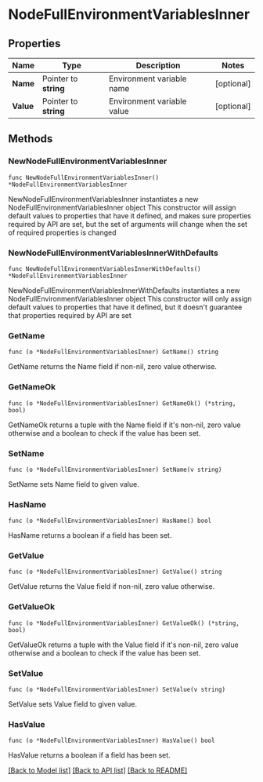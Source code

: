 # NodeFullEnvironmentVariablesInner

## Properties

Name | Type | Description | Notes
------------ | ------------- | ------------- | -------------
**Name** | Pointer to **string** | Environment variable name | [optional] 
**Value** | Pointer to **string** | Environment variable value | [optional] 

## Methods

### NewNodeFullEnvironmentVariablesInner

`func NewNodeFullEnvironmentVariablesInner() *NodeFullEnvironmentVariablesInner`

NewNodeFullEnvironmentVariablesInner instantiates a new NodeFullEnvironmentVariablesInner object
This constructor will assign default values to properties that have it defined,
and makes sure properties required by API are set, but the set of arguments
will change when the set of required properties is changed

### NewNodeFullEnvironmentVariablesInnerWithDefaults

`func NewNodeFullEnvironmentVariablesInnerWithDefaults() *NodeFullEnvironmentVariablesInner`

NewNodeFullEnvironmentVariablesInnerWithDefaults instantiates a new NodeFullEnvironmentVariablesInner object
This constructor will only assign default values to properties that have it defined,
but it doesn't guarantee that properties required by API are set

### GetName

`func (o *NodeFullEnvironmentVariablesInner) GetName() string`

GetName returns the Name field if non-nil, zero value otherwise.

### GetNameOk

`func (o *NodeFullEnvironmentVariablesInner) GetNameOk() (*string, bool)`

GetNameOk returns a tuple with the Name field if it's non-nil, zero value otherwise
and a boolean to check if the value has been set.

### SetName

`func (o *NodeFullEnvironmentVariablesInner) SetName(v string)`

SetName sets Name field to given value.

### HasName

`func (o *NodeFullEnvironmentVariablesInner) HasName() bool`

HasName returns a boolean if a field has been set.

### GetValue

`func (o *NodeFullEnvironmentVariablesInner) GetValue() string`

GetValue returns the Value field if non-nil, zero value otherwise.

### GetValueOk

`func (o *NodeFullEnvironmentVariablesInner) GetValueOk() (*string, bool)`

GetValueOk returns a tuple with the Value field if it's non-nil, zero value otherwise
and a boolean to check if the value has been set.

### SetValue

`func (o *NodeFullEnvironmentVariablesInner) SetValue(v string)`

SetValue sets Value field to given value.

### HasValue

`func (o *NodeFullEnvironmentVariablesInner) HasValue() bool`

HasValue returns a boolean if a field has been set.


[[Back to Model list]](../README.md#documentation-for-models) [[Back to API list]](../README.md#documentation-for-api-endpoints) [[Back to README]](../README.md)


